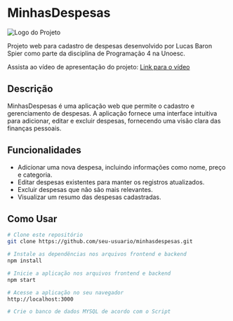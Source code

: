 # MinhasDespesas

![Logo do Projeto](link_para_o_logo.png)

Projeto web para cadastro de despesas desenvolvido por Lucas Baron Spier como parte da disciplina de Programação 4 na Unoesc.

Assista ao vídeo de apresentação do projeto: [Link para o vídeo](https://youtu.be/T2BxztWAoFI)

## Descrição

MinhasDespesas é uma aplicação web que permite o cadastro e gerenciamento de despesas. A aplicação fornece uma interface intuitiva para adicionar, editar e excluir despesas, fornecendo uma visão clara das finanças pessoais.

## Funcionalidades

- Adicionar uma nova despesa, incluindo informações como nome, preço e categoria.
- Editar despesas existentes para manter os registros atualizados.
- Excluir despesas que não são mais relevantes.
- Visualizar um resumo das despesas cadastradas.

## Como Usar

```bash
# Clone este repositório
git clone https://github.com/seu-usuario/minhasdespesas.git

# Instale as dependências nos arquivos frontend e backend
npm install

# Inicie a aplicação nos arquivos frontend e backend
npm start

# Acesse a aplicação no seu navegador
http://localhost:3000

# Crie o banco de dados MYSQL de acordo com o Script



